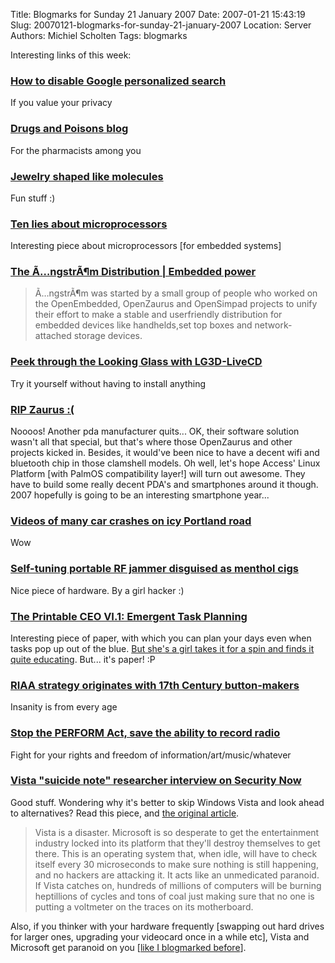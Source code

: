 Title: Blogmarks for Sunday 21 January 2007
Date: 2007-01-21 15:43:19
Slug: 20070121-blogmarks-for-sunday-21-january-2007
Location: Server
Authors: Michiel Scholten
Tags: blogmarks

<p>Interesting links of this week:</p>
<h3><a href="http://www.boingboing.net/2007/01/19/how_to_disable_googl.html">How to disable Google personalized search</a></h3>
<p>If you value your privacy</p>
<h3><a href="http://www.boingboing.net/2007/01/19/drugs_and_poisons_bl.html">Drugs and Poisons blog</a></h3>
<p>For the pharmacists among you</p>
<h3><a href="http://www.boingboing.net/2007/01/20/jewelry_shaped_like_.html">Jewelry shaped like molecules</a></h3>
<p>Fun stuff :)</p>
<h3><a href="http://www.embedded.com/story/OEG20030610S0041">Ten lies about microprocessors</a></h3>
<p>Interesting piece about microprocessors [for embedded systems]</p>
<h3><a href="http://www.angstrom-distribution.org/">The Ã…ngstrÃ¶m Distribution | Embedded power</a></h3>
<blockquote><p>Ã…ngstrÃ¶m was started by a small group of people who worked on the OpenEmbedded, OpenZaurus and OpenSimpad projects to unify their effort to make a stable and userfriendly distribution for embedded devices like handhelds,set top boxes and network-attached storage devices.</p></blockquote>
<h3><a href="http://applications.linux.com/article.pl?sid=07/01/15/154255">Peek through the Looking Glass with LG3D-LiveCD</a></h3>
<p>Try it yourself without having to install anything</p>
<h3><a href="http://www.tyrannozaurus.com/?q=node/188">RIP Zaurus :(</a></h3>
<p>Noooos! Another pda manufacturer quits... OK, their software solution wasn't all that special, but that's where those OpenZaurus and other projects kicked in. Besides, it would've been nice to have a decent wifi and bluetooth chip in those clamshell models. Oh well, let's hope Access' Linux Platform [with PalmOS compatibility layer!] will turn out awesome. They have to build some really decent PDA's and smartphones around it though. 2007 hopefully is going to be an interesting smartphone year...</p>
<h3><a href="http://www.boingboing.net/2007/01/18/videos_of_many_car_c.html">Videos of many car crashes on icy Portland road</a></h3>
<p>Wow</p>
<h3><a href="http://www.boingboing.net/2007/01/17/selftuning_portable_.html">Self-tuning portable RF jammer disguised as menthol cigs</a></h3>
<p>Nice piece of hardware. By a girl hacker :)</p>
<h3><a href="http://davidseah.com/archives/2006/09/16/the-printable-ceo-vi1-emergent-task-planning/">The Printable CEO VI.1: Emergent Task Planning</a></h3>
<p>Interesting piece of paper, with which you can plan your days even when tasks pop up out of the blue. <a href="http://www.rousette.org.uk/blog/archives/scheduling/">But she's a girl takes it for a spin and finds it quite educating</a>. But... it's paper! :P</p>
<h3><a href="http://www.boingboing.net/2007/01/12/riaa_strategy_origin.html">RIAA strategy originates with 17th Century button-makers</a></h3>
<p>Insanity is from every age</p>
<h3><a href="http://www.boingboing.net/2007/01/13/stop_the_perform_act.html">Stop the PERFORM Act, save the ability to record radio</a></h3>
<p>Fight for your rights and freedom of information/art/music/whatever</p>
<h3><a href="http://www.boingboing.net/2007/01/13/vista_suicide_note_r.html">Vista "suicide note" researcher interview on Security Now</a></h3>
<p>Good stuff. Wondering why it's better to skip Windows Vista and look ahead to alternatives? Read this piece, and <a href="http://www.cs.auckland.ac.nz/~pgut001/pubs/vista_cost.txt">the original article</a>.</p>

<blockquote><p>Vista is a disaster. Microsoft is so desperate to get the entertainment industry locked into its platform that they'll destroy themselves to get there. This is an operating system that, when idle, will have to check itself every 30 microseconds to make sure nothing is still happening, and no hackers are attacking it. It acts like an unmedicated paranoid. If Vista catches on, hundreds of millions of computers will be burning heptillions of cycles and tons of coal just making sure that no one is putting a voltmeter on the traces on its motherboard.</p></blockquote>

<p>Also, if you thinker with your hardware frequently [swapping out hard drives for larger ones, upgrading your videocard once in a while etc], Vista and Microsoft get paranoid on you [<a href="http://aquariusoft.org/~mbscholt/blogmarks.php?year=2007&amp;month=01#uri1233">like I blogmarked before</a>].</p>
